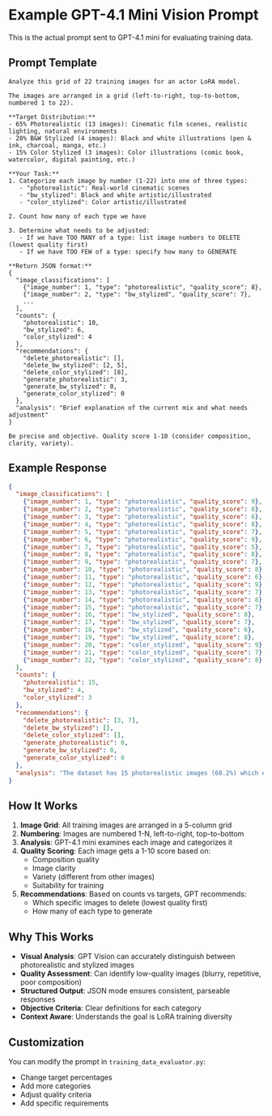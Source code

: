 # Example GPT-4.1 Mini Vision Prompt

This is the actual prompt sent to GPT-4.1 mini for evaluating training data.

## Prompt Template

```
Analyze this grid of 22 training images for an actor LoRA model.

The images are arranged in a grid (left-to-right, top-to-bottom, numbered 1 to 22).

**Target Distribution:**
- 65% Photorealistic (13 images): Cinematic film scenes, realistic lighting, natural environments
- 20% B&W Stylized (4 images): Black and white illustrations (pen & ink, charcoal, manga, etc.)
- 15% Color Stylized (3 images): Color illustrations (comic book, watercolor, digital painting, etc.)

**Your Task:**
1. Categorize each image by number (1-22) into one of three types:
   - "photorealistic": Real-world cinematic scenes
   - "bw_stylized": Black and white artistic/illustrated
   - "color_stylized": Color artistic/illustrated

2. Count how many of each type we have

3. Determine what needs to be adjusted:
   - If we have TOO MANY of a type: list image numbers to DELETE (lowest quality first)
   - If we have TOO FEW of a type: specify how many to GENERATE

**Return JSON format:**
{
  "image_classifications": [
    {"image_number": 1, "type": "photorealistic", "quality_score": 8},
    {"image_number": 2, "type": "bw_stylized", "quality_score": 7},
    ...
  ],
  "counts": {
    "photorealistic": 10,
    "bw_stylized": 6,
    "color_stylized": 4
  },
  "recommendations": {
    "delete_photorealistic": [],
    "delete_bw_stylized": [2, 5],
    "delete_color_stylized": [8],
    "generate_photorealistic": 3,
    "generate_bw_stylized": 0,
    "generate_color_stylized": 0
  },
  "analysis": "Brief explanation of the current mix and what needs adjustment"
}

Be precise and objective. Quality score 1-10 (consider composition, clarity, variety).
```

## Example Response

```json
{
  "image_classifications": [
    {"image_number": 1, "type": "photorealistic", "quality_score": 9},
    {"image_number": 2, "type": "photorealistic", "quality_score": 8},
    {"image_number": 3, "type": "photorealistic", "quality_score": 6},
    {"image_number": 4, "type": "photorealistic", "quality_score": 8},
    {"image_number": 5, "type": "photorealistic", "quality_score": 7},
    {"image_number": 6, "type": "photorealistic", "quality_score": 9},
    {"image_number": 7, "type": "photorealistic", "quality_score": 5},
    {"image_number": 8, "type": "photorealistic", "quality_score": 8},
    {"image_number": 9, "type": "photorealistic", "quality_score": 7},
    {"image_number": 10, "type": "photorealistic", "quality_score": 8},
    {"image_number": 11, "type": "photorealistic", "quality_score": 6},
    {"image_number": 12, "type": "photorealistic", "quality_score": 9},
    {"image_number": 13, "type": "photorealistic", "quality_score": 7},
    {"image_number": 14, "type": "photorealistic", "quality_score": 8},
    {"image_number": 15, "type": "photorealistic", "quality_score": 7},
    {"image_number": 16, "type": "bw_stylized", "quality_score": 8},
    {"image_number": 17, "type": "bw_stylized", "quality_score": 7},
    {"image_number": 18, "type": "bw_stylized", "quality_score": 6},
    {"image_number": 19, "type": "bw_stylized", "quality_score": 8},
    {"image_number": 20, "type": "color_stylized", "quality_score": 9},
    {"image_number": 21, "type": "color_stylized", "quality_score": 7},
    {"image_number": 22, "type": "color_stylized", "quality_score": 8}
  ],
  "counts": {
    "photorealistic": 15,
    "bw_stylized": 4,
    "color_stylized": 3
  },
  "recommendations": {
    "delete_photorealistic": [3, 7],
    "delete_bw_stylized": [],
    "delete_color_stylized": [],
    "generate_photorealistic": 0,
    "generate_bw_stylized": 0,
    "generate_color_stylized": 0
  },
  "analysis": "The dataset has 15 photorealistic images (68.2%) which exceeds the target of 13 (65%). The B&W stylized (4 images, 18.2%) and color stylized (3 images, 13.6%) are close to target. Recommend deleting the 2 lowest quality photorealistic images (#3 with score 6 and #7 with score 5) to reach the target distribution of 13 photorealistic images."
}
```

## How It Works

1. **Image Grid**: All training images are arranged in a 5-column grid
2. **Numbering**: Images are numbered 1-N, left-to-right, top-to-bottom
3. **Analysis**: GPT-4.1 mini examines each image and categorizes it
4. **Quality Scoring**: Each image gets a 1-10 score based on:
   - Composition quality
   - Image clarity
   - Variety (different from other images)
   - Suitability for training
5. **Recommendations**: Based on counts vs targets, GPT recommends:
   - Which specific images to delete (lowest quality first)
   - How many of each type to generate

## Why This Works

- **Visual Analysis**: GPT Vision can accurately distinguish between photorealistic and stylized images
- **Quality Assessment**: Can identify low-quality images (blurry, repetitive, poor composition)
- **Structured Output**: JSON mode ensures consistent, parseable responses
- **Objective Criteria**: Clear definitions for each category
- **Context Aware**: Understands the goal is LoRA training diversity

## Customization

You can modify the prompt in `training_data_evaluator.py`:
- Change target percentages
- Add more categories
- Adjust quality criteria
- Add specific requirements
